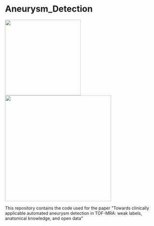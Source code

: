 # Aneurysm_Detection
<p float="middle">
  <img src="https://github.com/connectomicslab/Aneurysm_Detection/blob/main/images/aneurysm_detection.png" width="250" />
  <img src="https://github.com/connectomicslab/Aneurysm_Detection/blob/main/images/weak_label_4_view.png" width="350" /> 
</p>


This repository contains the code used for the paper "Towards clinically applicable automated aneurysm detection in TOF-MRA: weak labels, anatomical knowledge, and open data"
